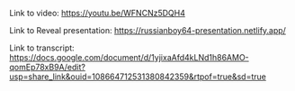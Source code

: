 Link to video: https://youtu.be/WFNCNz5DQH4

Link to Reveal presentation: https://russianboy64-presentation.netlify.app/

Link to transcript: https://docs.google.com/document/d/1yjixaAfd4kLNd1h86AMO-qomEp78xB9A/edit?usp=share_link&ouid=108664712531380842359&rtpof=true&sd=true
